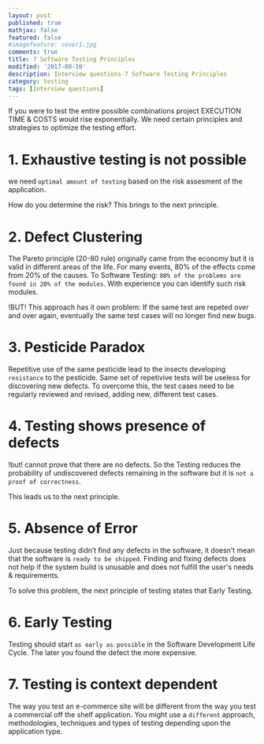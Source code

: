 ```yaml
---
layout: post
published: true
mathjax: false
featured: false
#imagefeature: cover1.jpg
comments: true
title: 7 Software Testing Principles
modified: '2017-08-10'
description: Interview questions-7 Software Testing Principles
category: testing
tags: [Interview questions]
---
```


If you were to test the entire possible combinations project EXECUTION TIME & COSTS would rise exponentially.
We need certain principles and strategies to optimize the testing effort.

# 1. Exhaustive testing is not possible
we need `optimal amount of testing` based on the risk assesment of the application.

How do you determine the risk? This brings to the next principle.

# 2. Defect Clustering
The Pareto principle (20-80 rule) originally came from the economy but it is valid in different areas of the life.
For many events, 80% of the effects come from 20% of the causes.
To Software Testing: `80% of the problems are found in 20% of the modules`.
With experience you can identify such risk modules.

!BUT! This approach has it own problem: 
If the same test are repeted over and over again, eventually the same test cases will no longer find new bugs.

# 3. Pesticide Paradox
Repetitive use of the same pesticide lead to the insects developing `resistance` to the pesticide.
Same set of repetivive tests will be useless for discovering new defects.
To overcome this, the test cases need to be regularly reviewed and revised, adding new, different test cases.

# 4. Testing shows presence of defects
!but! cannot prove that there are no defects.
So the Testing reduces the probability of undiscovered defects remaining in the software 
but it is `not a proof of correctness`.

This leads us to the next principle.

# 5. Absence of Error
Just because testing didn’t find any defects in the software, it doesn’t mean that the software is `ready to be shipped`.
Finding and fixing defects does not help if the system build is unusable and does not fulfill the user's needs & requirements.

To solve this problem, the next principle of testing states that Early Testing.

# 6. Early Testing
Testing should start `as early as possible` in the Software Development Life Cycle. 
The later you found the defect the more expensive.

# 7. Testing is context dependent
The way you test an e-commerce site will be different from the way you test a commercial off the shelf application. 
You might use a `different` approach, methodologies, techniques and types of testing depending upon the application type.
